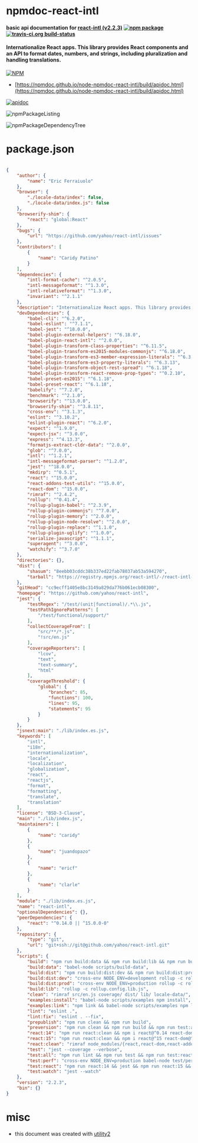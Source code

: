 # npmdoc-react-intl

#### basic api documentation for  [react-intl (v2.2.3)](https://github.com/yahoo/react-intl)  [![npm package](https://img.shields.io/npm/v/npmdoc-react-intl.svg?style=flat-square)](https://www.npmjs.org/package/npmdoc-react-intl) [![travis-ci.org build-status](https://api.travis-ci.org/npmdoc/node-npmdoc-react-intl.svg)](https://travis-ci.org/npmdoc/node-npmdoc-react-intl)

#### Internationalize React apps. This library provides React components and an API to format dates, numbers, and strings, including pluralization and handling translations.

[![NPM](https://nodei.co/npm/react-intl.png?downloads=true&downloadRank=true&stars=true)](https://www.npmjs.com/package/react-intl)

- [https://npmdoc.github.io/node-npmdoc-react-intl/build/apidoc.html](https://npmdoc.github.io/node-npmdoc-react-intl/build/apidoc.html)

[![apidoc](https://npmdoc.github.io/node-npmdoc-react-intl/build/screenCapture.buildCi.browser.%252Ftmp%252Fbuild%252Fapidoc.html.png)](https://npmdoc.github.io/node-npmdoc-react-intl/build/apidoc.html)

![npmPackageListing](https://npmdoc.github.io/node-npmdoc-react-intl/build/screenCapture.npmPackageListing.svg)

![npmPackageDependencyTree](https://npmdoc.github.io/node-npmdoc-react-intl/build/screenCapture.npmPackageDependencyTree.svg)



# package.json

```json

{
    "author": {
        "name": "Eric Ferraiuolo"
    },
    "browser": {
        "./locale-data/index": false,
        "./locale-data/index.js": false
    },
    "browserify-shim": {
        "react": "global:React"
    },
    "bugs": {
        "url": "https://github.com/yahoo/react-intl/issues"
    },
    "contributors": [
        {
            "name": "Caridy Patino"
        }
    ],
    "dependencies": {
        "intl-format-cache": "^2.0.5",
        "intl-messageformat": "^1.3.0",
        "intl-relativeformat": "^1.3.0",
        "invariant": "^2.1.1"
    },
    "description": "Internationalize React apps. This library provides React components and an API to format dates, numbers, and strings, including pluralization and handling translations.",
    "devDependencies": {
        "babel-cli": "^6.2.0",
        "babel-eslint": "^7.1.1",
        "babel-jest": "^18.0.0",
        "babel-plugin-external-helpers": "^6.18.0",
        "babel-plugin-react-intl": "^2.0.0",
        "babel-plugin-transform-class-properties": "^6.11.5",
        "babel-plugin-transform-es2015-modules-commonjs": "^6.18.0",
        "babel-plugin-transform-es3-member-expression-literals": "^6.3.13",
        "babel-plugin-transform-es3-property-literals": "^6.3.13",
        "babel-plugin-transform-object-rest-spread": "^6.1.18",
        "babel-plugin-transform-react-remove-prop-types": "^0.2.10",
        "babel-preset-es2015": "^6.1.18",
        "babel-preset-react": "^6.1.18",
        "babelify": "^7.2.0",
        "benchmark": "^2.1.0",
        "browserify": "^13.0.0",
        "browserify-shim": "^3.8.11",
        "cross-env": "^3.1.3",
        "eslint": "^3.10.2",
        "eslint-plugin-react": "^6.2.0",
        "expect": "^1.9.0",
        "expect-jsx": "^3.0.0",
        "express": "^4.13.3",
        "formatjs-extract-cldr-data": "^2.0.0",
        "glob": "^7.0.0",
        "intl": "^1.2.1",
        "intl-messageformat-parser": "^1.2.0",
        "jest": "^18.0.0",
        "mkdirp": "^0.5.1",
        "react": "^15.0.0",
        "react-addons-test-utils": "^15.0.0",
        "react-dom": "^15.0.0",
        "rimraf": "^2.4.2",
        "rollup": "^0.41.4",
        "rollup-plugin-babel": "^2.3.9",
        "rollup-plugin-commonjs": "^7.0.0",
        "rollup-plugin-memory": "^2.0.0",
        "rollup-plugin-node-resolve": "^2.0.0",
        "rollup-plugin-replace": "^1.1.0",
        "rollup-plugin-uglify": "^1.0.0",
        "serialize-javascript": "^1.1.1",
        "superagent": "^3.0.0",
        "watchify": "^3.7.0"
    },
    "directories": {},
    "dist": {
        "shasum": "8eebb03cddc38b337ed22fab78037ab53a594270",
        "tarball": "https://registry.npmjs.org/react-intl/-/react-intl-2.2.3.tgz"
    },
    "gitHead": "cc9ecff1405e8bc3149a829da776b061ecb08300",
    "homepage": "https://github.com/yahoo/react-intl",
    "jest": {
        "testRegex": "/test/(unit|functional)/.*\\.js",
        "testPathIgnorePatterns": [
            "/test/functional/support/"
        ],
        "collectCoverageFrom": [
            "src/**/*.js",
            "!src/en.js"
        ],
        "coverageReporters": [
            "lcov",
            "text",
            "text-summary",
            "html"
        ],
        "coverageThreshold": {
            "global": {
                "branches": 85,
                "functions": 100,
                "lines": 95,
                "statements": 95
            }
        }
    },
    "jsnext:main": "./lib/index.es.js",
    "keywords": [
        "intl",
        "i18n",
        "internationalization",
        "locale",
        "localization",
        "globalization",
        "react",
        "reactjs",
        "format",
        "formatting",
        "translate",
        "translation"
    ],
    "license": "BSD-3-Clause",
    "main": "./lib/index.js",
    "maintainers": [
        {
            "name": "caridy"
        },
        {
            "name": "juandopazo"
        },
        {
            "name": "ericf"
        },
        {
            "name": "clarle"
        }
    ],
    "module": "./lib/index.es.js",
    "name": "react-intl",
    "optionalDependencies": {},
    "peerDependencies": {
        "react": "^0.14.0 || ^15.0.0-0"
    },
    "repository": {
        "type": "git",
        "url": "git+ssh://git@github.com/yahoo/react-intl.git"
    },
    "scripts": {
        "build": "npm run build:data && npm run build:lib && npm run build:dist",
        "build:data": "babel-node scripts/build-data",
        "build:dist": "npm run build:dist:dev && npm run build:dist:prod",
        "build:dist:dev": "cross-env NODE_ENV=development rollup -c rollup.config.dist.js",
        "build:dist:prod": "cross-env NODE_ENV=production rollup -c rollup.config.dist.js",
        "build:lib": "rollup -c rollup.config.lib.js",
        "clean": "rimraf src/en.js coverage/ dist/ lib/ locale-data/",
        "examples:install": "babel-node scripts/examples npm install",
        "examples:link": "npm link && babel-node scripts/examples npm link react-intl",
        "lint": "eslint .",
        "lint:fix": "eslint . --fix",
        "prepublish": "npm run clean && npm run build",
        "preversion": "npm run clean && npm run build && npm run test:all",
        "react:14": "npm run react:clean && npm i react@^0.14 react-dom@^0.14 react-addons-test-utils@^0.14",
        "react:15": "npm run react:clean && npm i react@^15 react-dom@^15 react-addons-test-utils@^15",
        "react:clean": "rimraf node_modules/{react,react-dom,react-addons-test-utils}",
        "test": "jest --coverage --verbose",
        "test:all": "npm run lint && npm run test && npm run test:react",
        "test:perf": "cross-env NODE_ENV=production babel-node test/perf",
        "test:react": "npm run react:14 && jest && npm run react:15 && jest",
        "test:watch": "jest --watch"
    },
    "version": "2.2.3",
    "bin": {}
}
```



# misc
- this document was created with [utility2](https://github.com/kaizhu256/node-utility2)

